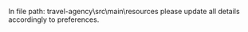 In file path: travel-agency\src\main\resources please update all details accordingly to preferences.

